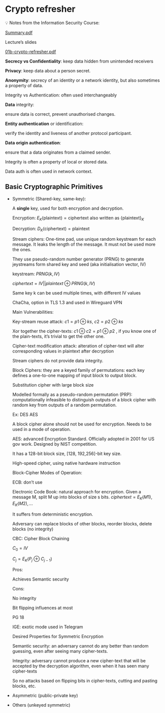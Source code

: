 # Crypto refresher

<aside>
💡 Notes from the Information Security Course:

[Summary.pdf](Summary.pdf)

Lecture’s slides

[01b-crypto-refresher.pdf](01b-crypto-refresher.pdf)

</aside>

**Secrecy vs Confidentiality**: keep data hidden from unintended receivers

**Privacy**: keep data about a person secret.

**Anonymity**: secrecy of an identity or a network identity, but also sometimes a property of data.

Integrity vs Authentication: often used interchangeably

**Data** integrity: 

ensure data is correct, prevent unauthorised changes.

**Entity authentication** or identification: 

verify the identity and liveness of another protocol participant.

**Data origin authentication**: 

ensure that a data originates from a claimed sender.

Integrity is often a property of local or stored data.

Data auth is often used in network context.

## Basic Cryptographic Primitives

- Symmetric (Shared-key, same-key):
    
    A **single** key, used for both encryption and decryption.
    
    Encryption:  $E_K(\text{plaintext}) = \text{ciphertext}$ also written as $\{\text{plaintext}\}_K$
    
    Decryption:  $D_K(\text{ciphertext}) = \text{plaintext}$
    
    Stream ciphers: One-time pad, use unique random keystream for each message. It leaks the length of the message. It must not be used more the ones. 
    
    They use pseudo-random number generator (PRNG) to generate jeystreams form shared key and seed (aka initialisation vector, IV)
    
    keystream: $PRNG(k, IV)$
    
    $ciphertext = IV || plaintext \oplus PRNG(k, IV)$ 
    
    Same key k can be used multiple times, with different IV values
    
    ChaCha, option in TLS 1.3 and used in Wireguard VPN
    
    Main Vulnerabilities:
    
    Key-stream reuse attack: $c1 = p1 \oplus ks$, $c2 = p2 \oplus ks$
    
    Xor together the cipher-texts: $c1 \oplus c2 = p1 \oplus p2$ , if you know one of the plain-texts, it’s trivial to get the other one.
    
    Cipher-text modification attack: alteration of cipher-text will alter corresponding values in plaintext after decryption
    
    Stream ciphers do not provide data integrity.
    
    Block Ciphers: they are a keyed family of permutations: each key defines a one-to-one mapping of input block to output block.
    
    Substitution cipher with large block size
    
    Modelled formally as a pseudo-random permutation (PRP): computationally infeasible to distinguish outputs of a block cipher with random key from outputs of a random permutation. 
    
    Ex: DES AES
    
    A block cipher alone should not be used for encryption. Needs to be used in a mode of operation.
    
    AES: advanced Encryption Standard. Officially adopted in 2001 for US gov work. Designed by NIST competition. 
    
    It has a 128-bit block size, [128, 192,256]-bit key size.
    
    High-speed cipher, using native hardware instruction
    
    Block-Cipher Modes of Operation:
    
    ECB: don’t use
    
    Electronic Code Book: natural approach for encryption. Given a message M, split M up into blocks of size s bits. $ciphertext=E_K(M1),E_K(M2),...$
    
    It suffers from deterministic encryption. 
    
    Adversary can replace blocks of other blocks, reorder blocks, delete blocks (no integrity)
    
    CBC: Cipher Block Chaining
    
    $C_0=IV$
    
    $C_j=E_K(P_j\ \oplus \ C_{j-1})$
    
    Pros:
    
    Achieves Semantic security
    
    Cons:
    
    No integrity
    
    Bit flipping influences at most
    
    PG 18
    
    IGE: exotic mode used in Telegram
    
    Desired Properties for Symmetric Encryption
    
    Semantic security: an adversary cannot do any better than random guessing, even after seeing many cipher-texts.
    
    Integrity: adversary cannot produce a new cipher-text that will be accepted by the decryption algorithm, even when it has seen many cipher-texts
    
    So no attacks based on flipping bits in cipher-texts, cutting and pasting blocks, etc. 
    
- Asymmetric (public-private key)
    
    
- Others (unkeyed symmetric)
